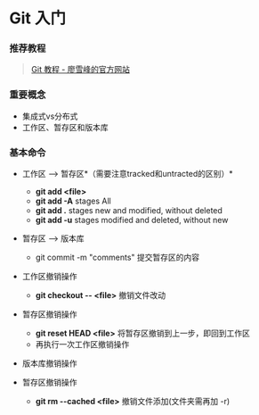 # Git 入门

### 推荐教程
> [Git 教程 - 廖雪峰的官方网站](http://www.liaoxuefeng.com/wiki/0013739516305929606dd18361248578c67b8067c8c017b000)

### 重要概念
* 集成式vs分布式
* 工作区、暂存区和版本库

### 基本命令
* 工作区 --> 暂存区*（需要注意tracked和untracted的区别）*
	* **git add <file&gt;**
    * **git add -A**  stages All
    * **git add .**   stages new and modified, without deleted
    * **git add -u**  stages modified and deleted, without new                    
* 暂存区 --> 版本库
	* git commit -m "comments"	提交暂存区的内容
* 工作区撤销操作
	* **git checkout -- <file&gt;** 撤销文件改动
* 暂存区撤销操作
	* **git reset HEAD <file&gt;** 将暂存区撤销到上一步，即回到工作区
	* 再执行一次工作区撤销操作
* 版本库撤销操作
	
* 暂存区撤销操作
	* **git rm --cached <file&gt;** 撤销文件添加(文件夹需再加 -r)